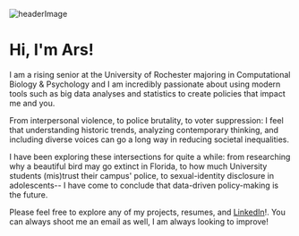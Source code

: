 ![headerImage](https://github.com/ars26/ars26/ArsHeader.png)

# Hi, I'm Ars! 

I am a rising senior at the University of Rochester majoring in Computational Biology & Psychology and I am incredibly passionate about using modern tools such as big data analyses and statistics to create policies that impact me and you. 

From interpersonal violence, to police brutality, to voter suppression: I feel that understanding historic trends, analyzing contemporary thinking, and including diverse voices can go a long way in reducing societal inequalities. 

I have been exploring these intersections for quite a while: from researching why a beautiful bird may go extinct in Florida, to how much University students (mis)trust their campus' police, to sexual-identity disclosure in adolescents-- I have come to conclude that data-driven policy-making is the future. 

Please feel free to explore any of my projects, resumes, and [LinkedIn](https://www.linkedin.com/in/ars26/)!. You can always shoot me an email as well, I am always looking to improve! 
